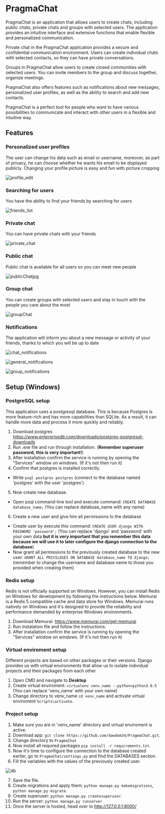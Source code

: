 # PragmaChat
PragmaChat is an application that allows users to create chats, including public chats, private chats and groups with selected users. The application provides an intuitive interface and extensive functions that enable flexible and personalized communication.

Private chat in the PragmaChat application provides a secure and confidential communication environment. Users can create individual chats with selected contacts, so they can have private conversations.

Groups in PragmaChat allow users to create closed communities with selected users. You can invite members to the group and discuss together, organize meetings.

PragmaChat also offers features such as notifications about new messages, personalized user profiles, as well as the ability to search and add new contacts.

PragmaChat is a perfect tool for people who want to have various possibilities to communicate and interact with other users in a flexible and intuitive way.

## Features
### Personalized user profiles
The user can change his data such as email or username, moreover, as part of privacy, he can choose whether he wants his email to be displayed publicly. Changing your profile picture is easy and fun with picture cropping

![profile_edit](https://github.com/dawdom34/PragmaChat/assets/79845962/52165f0d-4e90-4737-a0f5-12e6c598e2a1)

### Searching for users
You have the ability to find your friends by searching for users


![friends_list](https://github.com/dawdom34/PragmaChat/assets/79845962/8c2f99f3-976e-43e9-ba7d-e8bb3a0749e7)

### Private chat
You can have private chats with your friends


![private_chat](https://github.com/dawdom34/PragmaChat/assets/79845962/7e6c762c-2263-49e0-9f9d-02bec5c4b7df)

### Public chat
Public chat is available for all users so you can meet new people


![publicChatjpg](https://github.com/dawdom34/PragmaChat/assets/79845962/35828ac8-b9c7-467a-a844-2f5272fe52aa)

### Group chat
You can create groups with selected users and stay in touch with the people you care about the most


![groupChat](https://github.com/dawdom34/PragmaChat/assets/79845962/35aff825-2ac5-4cae-9740-35c9a32afed0)

### Notifications
The application will inform you about a new message or activity of your friends, thanks to which you will be up to date

![chat_notifications](https://github.com/dawdom34/PragmaChat/assets/79845962/8b1c504b-8647-4c3b-b43f-c4eea424c066)

![general_notifications](https://github.com/dawdom34/PragmaChat/assets/79845962/77deec78-756e-4d99-8856-6e8fab897c77)

![group_notifications](https://github.com/dawdom34/PragmaChat/assets/79845962/9a09e0ff-59a2-474a-ac90-f4209107a601)

## Setup (Windows)

### PostgreSQL setup
This application uses a postgresql database. This is because Postgres is more feature-rich and has more capabilities than SQLite. As a result, it can handle more data and process it more quickly and reliably.
1. Download postgres https://www.enterprisedb.com/downloads/postgres-postgresql-downloads
2. Run .exe file and run through installation. (**Remember superuser password, this is very important!**)
3. After installation confirm the service is running by opening the "Services" window on windows. (If it's not then run it)
4. Confirm that postgres is installed correctly.
  - Write `psql postgres postgres` (connect to the database named 'postgres' with the user 'postgres')
5. Now create new database.
  - Open psql command-line tool and execute command: `CREATE DATABASE database_name;` (You can replace databsae_name with any name)
6. Create a new user and give him all permissions to the database
  - Create user by execute this command: `CREATE USER django WITH PASSWORD 'password';` (You can replace 'django' and 'password' with your own data **but it is very important that you remember this data because we will    use it to later configure the django connection to the database**)
  - Now grant all permissions to the previously created database to the new user: `GRANT ALL PRIVILEGES ON DATABASE database_name TO django;` (remember to change the username and database name to those you provided when creating them)

### Redis setup
Redis is not officially supported on Windows. However, you can install Redis on Windows for development by following the instructions below.
Memurai is a Redis 5 compatible cache and data store for Windows. 
Memurai runs natively on Windows and it's designed to provide the reliability and performance demanded by enterprise Windows environments. 
1. Download Memurai: https://www.memurai.com/get-memurai
2. Run instalation file and follow the instructions.
3. After installation confirm the service is running by opening the "Services" window on windows. (If it's not then run it)

### Virtual enviroment setup
Different projects are based on other packages or their versions. Django provides us with virtual environments that allow us to isolate individual projects and their packages from each other
1. Open CMD and navigate to **Desktop**
2. Create virtual enviroment: `virtualenv venv_name --python=python3.8.5` (You can replace 'venv_name' with your own name)
3. Change directory to venv_name `cd venv_name` and activate virtual enviroment `Scripts\activate`.

### Project setup
1. Make sure you are in 'venv_name' directory and virtual enviroment is active.
2. Download app: `git clone https://github.com/dawdom34/PragmaChat.git`.
3. Change directory to `PragmaChat`
4. Now install all required packages `pip install -r requirements.txt`.
5. Now it's time to configure the connection to the database created earlier, go to `PragmaChat/settings.py` and find the DATABASES section.
6. Fill the variables with the values of the previously created user.

![db](https://github.com/dawdom34/PragmaChat/assets/79845962/98937d71-47cc-4247-96f9-f412e2474f84)

7. Save the file.
8. Create migrations and apply them: `python manage.py makemigrations`, `python manage.py migrate`.
9. Create superuser: `python manage.py createsuperuser`.
10. Run the server: `python manage.py runserver`
11. Once the server is hosted, head over to http://127.0.0.1:8000/

